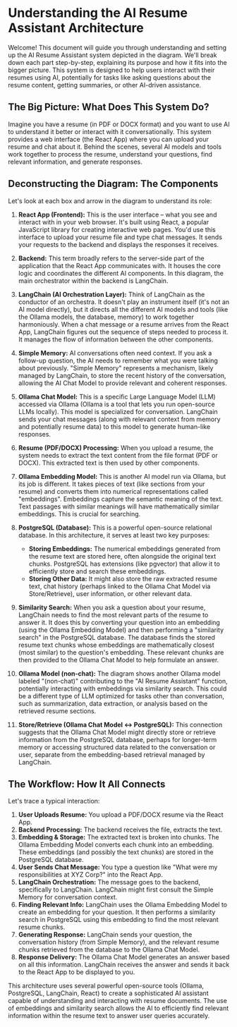 # Understanding the AI Resume Assistant Architecture

Welcome! This document will guide you through understanding and setting up the AI Resume Assistant system depicted in the diagram. We'll break down each part step-by-step, explaining its purpose and how it fits into the bigger picture. This system is designed to help users interact with their resumes using AI, potentially for tasks like asking questions about the resume content, getting summaries, or other AI-driven assistance.

## The Big Picture: What Does This System Do?

Imagine you have a resume (in PDF or DOCX format) and you want to use AI to understand it better or interact with it conversationally. This system provides a web interface (the React App) where you can upload your resume and chat about it. Behind the scenes, several AI models and tools work together to process the resume, understand your questions, find relevant information, and generate responses.

## Deconstructing the Diagram: The Components

Let's look at each box and arrow in the diagram to understand its role:

1.  **React App (Frontend):** This is the user interface – what you see and interact with in your web browser. It's built using React, a popular JavaScript library for creating interactive web pages. You'd use this interface to upload your resume file and type chat messages. It sends your requests to the backend and displays the responses it receives.

2.  **Backend:** This term broadly refers to the server-side part of the application that the React App communicates with. It houses the core logic and coordinates the different AI components. In this diagram, the main orchestrator within the backend is LangChain.

3.  **LangChain (AI Orchestration Layer):** Think of LangChain as the conductor of an orchestra. It doesn't play an instrument itself (it's not an AI model directly), but it directs all the different AI models and tools (like the Ollama models, the database, memory) to work together harmoniously. When a chat message or a resume arrives from the React App, LangChain figures out the sequence of steps needed to process it. It manages the flow of information between the other components.

4.  **Simple Memory:** AI conversations often need context. If you ask a follow-up question, the AI needs to remember what you were talking about previously. "Simple Memory" represents a mechanism, likely managed by LangChain, to store the recent history of the conversation, allowing the AI Chat Model to provide relevant and coherent responses.

5.  **Ollama Chat Model:** This is a specific Large Language Model (LLM) accessed via Ollama (Ollama is a tool that lets you run open-source LLMs locally). This model is specialized for conversation. LangChain sends your chat messages (along with relevant context from memory and potentially resume data) to this model to generate human-like responses.

6.  **Resume (PDF/DOCX) Processing:** When you upload a resume, the system needs to extract the text content from the file format (PDF or DOCX). This extracted text is then used by other components.

7.  **Ollama Embedding Model:** This is another AI model run via Ollama, but its job is different. It takes pieces of text (like sections from your resume) and converts them into numerical representations called "embeddings". Embeddings capture the semantic meaning of the text. Text passages with similar meanings will have mathematically similar embeddings. This is crucial for searching.

8.  **PostgreSQL (Database):** This is a powerful open-source relational database. In this architecture, it serves at least two key purposes:
    *   **Storing Embeddings:** The numerical embeddings generated from the resume text are stored here, often alongside the original text chunks. PostgreSQL has extensions (like pgvector) that allow it to efficiently store and search these embeddings.
    *   **Storing Other Data:** It might also store the raw extracted resume text, chat history (perhaps linked to the Ollama Chat Model via Store/Retrieve), user information, or other relevant data.

9.  **Similarity Search:** When you ask a question about your resume, LangChain needs to find the most relevant parts of the resume to answer it. It does this by converting your question into an embedding (using the Ollama Embedding Model) and then performing a "similarity search" in the PostgreSQL database. The database finds the stored resume text chunks whose embeddings are mathematically closest (most similar) to the question's embedding. These relevant chunks are then provided to the Ollama Chat Model to help formulate an answer.

10. **Ollama Model (non-chat):** The diagram shows another Ollama model labeled "(non-chat)" contributing to the "AI Resume Assistant" function, potentially interacting with embeddings via similarity search. This could be a different type of LLM optimized for tasks other than conversation, such as summarization, data extraction, or analysis based on the retrieved resume sections.

11. **Store/Retrieve (Ollama Chat Model <-> PostgreSQL):** This connection suggests that the Ollama Chat Model might directly store or retrieve information from the PostgreSQL database, perhaps for longer-term memory or accessing structured data related to the conversation or user, separate from the embedding-based retrieval managed by LangChain.

## The Workflow: How It All Connects

Let's trace a typical interaction:

1.  **User Uploads Resume:** You upload a PDF/DOCX resume via the React App.
2.  **Backend Processing:** The backend receives the file, extracts the text.
3.  **Embedding & Storage:** The extracted text is broken into chunks. The Ollama Embedding Model converts each chunk into an embedding. These embeddings (and possibly the text chunks) are stored in the PostgreSQL database.
4.  **User Sends Chat Message:** You type a question like "What were my responsibilities at XYZ Corp?" into the React App.
5.  **LangChain Orchestration:** The message goes to the backend, specifically to LangChain. LangChain might first consult the Simple Memory for conversation context.
6.  **Finding Relevant Info:** LangChain uses the Ollama Embedding Model to create an embedding for your question. It then performs a similarity search in PostgreSQL using this embedding to find the most relevant resume chunks.
7.  **Generating Response:** LangChain sends your question, the conversation history (from Simple Memory), and the relevant resume chunks retrieved from the database to the Ollama Chat Model.
8.  **Response Delivery:** The Ollama Chat Model generates an answer based on all this information. LangChain receives the answer and sends it back to the React App to be displayed to you.

This architecture uses several powerful open-source tools (Ollama, PostgreSQL, LangChain, React) to create a sophisticated AI assistant capable of understanding and interacting with resume documents. The use of embeddings and similarity search allows the AI to efficiently find relevant information within the resume text to answer user queries accurately.
